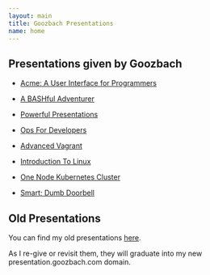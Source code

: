 ```yaml
---
layout: main
title: Goozbach Presentations
name: home
---
```


## Presentations given by Goozbach

* [Acme: A User Interface for Programmers](/Acme-A-User-Interface-for-Programmers)

* [A BASHful Adventurer](/A-BASHful-Adventurer)

* [Powerful Presentations](/powerful-presentations)

* [Ops For Developers](/ops-for-developers)

* [Advanced Vagrant](/Advanced-Vagrant)

* [Introduction To Linux](/Introduction-to-Linux)

* [One Node Kubernetes Cluster](/One-Node-k8s-Cluster)

* [Smart; Dumb Doorbell](/Smart-Dumb-Doorbell)

## Old Presentations

You can find my old presentations [here](http://blog.friocorte.com/presentation/).

As I re-give or revisit them, they will graduate into my new presentation.goozbach.com domain.


